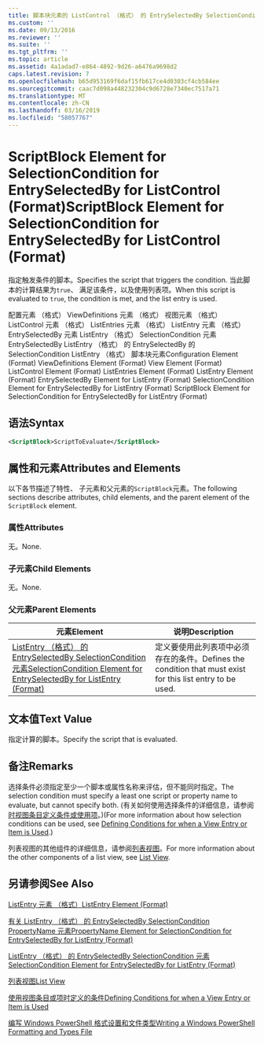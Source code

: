 ```yaml
---
title: 脚本块元素的 ListControl （格式） 的 EntrySelectedBy SelectionCondition |Microsoft Docs
ms.custom: ''
ms.date: 09/13/2016
ms.reviewer: ''
ms.suite: ''
ms.tgt_pltfrm: ''
ms.topic: article
ms.assetid: 4a1adad7-e864-4892-9d26-a6476a9698d2
caps.latest.revision: 7
ms.openlocfilehash: b65d953169f6daf15fb617ce4d0303cf4cb584ee
ms.sourcegitcommit: caac7d098a448232304c9d6728e7340ec7517a71
ms.translationtype: MT
ms.contentlocale: zh-CN
ms.lasthandoff: 03/16/2019
ms.locfileid: "58057767"
---
```

# <a name="scriptblock-element-for-selectioncondition-for-entryselectedby-for-listcontrol-format"></a><span data-ttu-id="6335f-102">ScriptBlock Element for SelectionCondition for EntrySelectedBy for ListControl (Format)</span><span class="sxs-lookup"><span data-stu-id="6335f-102">ScriptBlock Element for SelectionCondition for EntrySelectedBy for ListControl (Format)</span></span>

<span data-ttu-id="6335f-103">指定触发条件的脚本。</span><span class="sxs-lookup"><span data-stu-id="6335f-103">Specifies the script that triggers the condition.</span></span> <span data-ttu-id="6335f-104">当此脚本的计算结果为`true`、 满足该条件，以及使用列表项。</span><span class="sxs-lookup"><span data-stu-id="6335f-104">When this script is evaluated to `true`, the condition is met, and the list entry is used.</span></span>

<span data-ttu-id="6335f-105">配置元素 （格式） ViewDefinitions 元素 （格式） 视图元素 （格式） ListControl 元素 （格式） ListEntries 元素 （格式） ListEntry 元素 （格式） EntrySelectedBy 元素 ListEntry （格式） SelectionCondition 元素EntrySelectedBy ListEntry （格式） 的 EntrySelectedBy 的 SelectionCondition ListEntry （格式） 脚本块元素</span><span class="sxs-lookup"><span data-stu-id="6335f-105">Configuration Element (Format) ViewDefinitions Element (Format) View Element (Format) ListControl Element (Format) ListEntries Element (Format) ListEntry Element (Format) EntrySelectedBy Element for ListEntry (Format) SelectionCondition Element for EntrySelectedBy for ListEntry (Format) ScriptBlock Element for SelectionCondition for EntrySelectedBy for ListEntry (Format)</span></span>

## <a name="syntax"></a><span data-ttu-id="6335f-106">语法</span><span class="sxs-lookup"><span data-stu-id="6335f-106">Syntax</span></span>

```xml
<ScriptBlock>ScriptToEvaluate</ScriptBlock>
```

## <a name="attributes-and-elements"></a><span data-ttu-id="6335f-107">属性和元素</span><span class="sxs-lookup"><span data-stu-id="6335f-107">Attributes and Elements</span></span>

<span data-ttu-id="6335f-108">以下各节描述了特性、 子元素和父元素的`ScriptBlock`元素。</span><span class="sxs-lookup"><span data-stu-id="6335f-108">The following sections describe attributes, child elements, and the parent element of the `ScriptBlock` element.</span></span>

### <a name="attributes"></a><span data-ttu-id="6335f-109">属性</span><span class="sxs-lookup"><span data-stu-id="6335f-109">Attributes</span></span>

<span data-ttu-id="6335f-110">无。</span><span class="sxs-lookup"><span data-stu-id="6335f-110">None.</span></span>

### <a name="child-elements"></a><span data-ttu-id="6335f-111">子元素</span><span class="sxs-lookup"><span data-stu-id="6335f-111">Child Elements</span></span>

<span data-ttu-id="6335f-112">无。</span><span class="sxs-lookup"><span data-stu-id="6335f-112">None.</span></span>

### <a name="parent-elements"></a><span data-ttu-id="6335f-113">父元素</span><span class="sxs-lookup"><span data-stu-id="6335f-113">Parent Elements</span></span>

|<span data-ttu-id="6335f-114">元素</span><span class="sxs-lookup"><span data-stu-id="6335f-114">Element</span></span>|<span data-ttu-id="6335f-115">说明</span><span class="sxs-lookup"><span data-stu-id="6335f-115">Description</span></span>|
|-------------|-----------------|
|[<span data-ttu-id="6335f-116">ListEntry （格式） 的 EntrySelectedBy SelectionCondition 元素</span><span class="sxs-lookup"><span data-stu-id="6335f-116">SelectionCondition Element for EntrySelectedBy for ListEntry (Format)</span></span>](./selectioncondition-element-for-entryselectedby-for-listcontrol-format.md)|<span data-ttu-id="6335f-117">定义要使用此列表项中必须存在的条件。</span><span class="sxs-lookup"><span data-stu-id="6335f-117">Defines the condition that must exist for this list entry to be used.</span></span>|

## <a name="text-value"></a><span data-ttu-id="6335f-118">文本值</span><span class="sxs-lookup"><span data-stu-id="6335f-118">Text Value</span></span>

<span data-ttu-id="6335f-119">指定计算的脚本。</span><span class="sxs-lookup"><span data-stu-id="6335f-119">Specify the script that is evaluated.</span></span>

## <a name="remarks"></a><span data-ttu-id="6335f-120">备注</span><span class="sxs-lookup"><span data-stu-id="6335f-120">Remarks</span></span>

<span data-ttu-id="6335f-121">选择条件必须指定至少一个脚本或属性名称来评估，但不能同时指定。</span><span class="sxs-lookup"><span data-stu-id="6335f-121">The selection condition must specify a least one script or property name to evaluate, but cannot specify both.</span></span> <span data-ttu-id="6335f-122">(有关如何使用选择条件的详细信息，请参阅[时视图条目定义条件或使用项](./defining-conditions-for-displaying-data.md)。)</span><span class="sxs-lookup"><span data-stu-id="6335f-122">(For more information about how selection conditions can be used, see [Defining Conditions for when a View Entry or Item is Used](./defining-conditions-for-displaying-data.md).)</span></span>

<span data-ttu-id="6335f-123">列表视图的其他组件的详细信息，请参阅[列表视图](./creating-a-list-view.md)。</span><span class="sxs-lookup"><span data-stu-id="6335f-123">For more information about the other components of a list view, see [List View](./creating-a-list-view.md).</span></span>

## <a name="see-also"></a><span data-ttu-id="6335f-124">另请参阅</span><span class="sxs-lookup"><span data-stu-id="6335f-124">See Also</span></span>

[<span data-ttu-id="6335f-125">ListEntry 元素 （格式）</span><span class="sxs-lookup"><span data-stu-id="6335f-125">ListEntry Element (Format)</span></span>](./listentry-element-for-listcontrol-format.md)

[<span data-ttu-id="6335f-126">有关 ListEntry （格式） 的 EntrySelectedBy SelectionCondition PropertyName 元素</span><span class="sxs-lookup"><span data-stu-id="6335f-126">PropertyName Element for SelectionCondition for EntrySelectedBy for ListEntry (Format)</span></span>](./propertyname-element-for-selectioncondition-for-entryselectedby-for-listcontrol-format.md)

[<span data-ttu-id="6335f-127">ListEntry （格式） 的 EntrySelectedBy SelectionCondition 元素</span><span class="sxs-lookup"><span data-stu-id="6335f-127">SelectionCondition Element for EntrySelectedBy for ListEntry (Format)</span></span>](./selectioncondition-element-for-entryselectedby-for-listcontrol-format.md)

[<span data-ttu-id="6335f-128">列表视图</span><span class="sxs-lookup"><span data-stu-id="6335f-128">List View</span></span>](./creating-a-list-view.md)

[<span data-ttu-id="6335f-129">使用视图条目或项时定义的条件</span><span class="sxs-lookup"><span data-stu-id="6335f-129">Defining Conditions for when a View Entry or Item is Used</span></span>](./defining-conditions-for-displaying-data.md)

[<span data-ttu-id="6335f-130">编写 Windows PowerShell 格式设置和文件类型</span><span class="sxs-lookup"><span data-stu-id="6335f-130">Writing a Windows PowerShell Formatting and Types File</span></span>](./writing-a-powershell-formatting-file.md)
